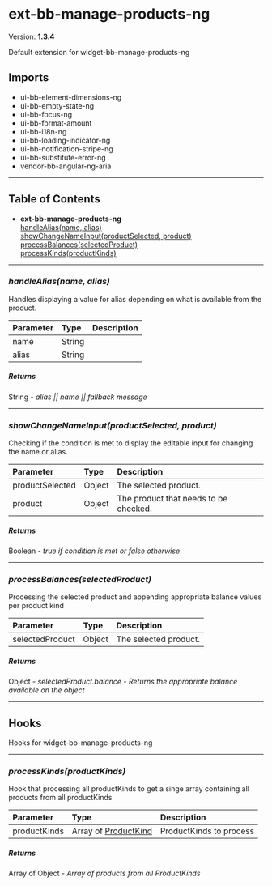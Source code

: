 # ext-bb-manage-products-ng


Version: **1.3.4**

Default extension for widget-bb-manage-products-ng

## Imports

* ui-bb-element-dimensions-ng
* ui-bb-empty-state-ng
* ui-bb-focus-ng
* ui-bb-format-amount
* ui-bb-i18n-ng
* ui-bb-loading-indicator-ng
* ui-bb-notification-stripe-ng
* ui-bb-substitute-error-ng
* vendor-bb-angular-ng-aria

---

## Table of Contents
- **ext-bb-manage-products-ng**<br/>    <a href="#ext-bb-manage-products-nghandleAlias">handleAlias(name, alias)</a><br/>    <a href="#ext-bb-manage-products-ngshowChangeNameInput">showChangeNameInput(productSelected, product)</a><br/>    <a href="#ext-bb-manage-products-ngprocessBalances">processBalances(selectedProduct)</a><br/>    <a href="#ext-bb-manage-products-ngprocessKinds">processKinds(productKinds)</a><br/>

---

### <a name="ext-bb-manage-products-nghandleAlias"></a>*handleAlias(name, alias)*

Handles displaying a value for alias depending on what is available
from the product.

| Parameter | Type | Description |
| :-- | :-- | :-- |
| name | String |  |
| alias | String |  |

##### Returns

String - *alias || name || fallback message*

---

### <a name="ext-bb-manage-products-ngshowChangeNameInput"></a>*showChangeNameInput(productSelected, product)*

Checking if the condition is met to display the editable input
for changing the name or alias.

| Parameter | Type | Description |
| :-- | :-- | :-- |
| productSelected | Object | The selected product. |
| product | Object | The product that needs to be checked. |

##### Returns

Boolean - *true if condition is met or false otherwise*

---

### <a name="ext-bb-manage-products-ngprocessBalances"></a>*processBalances(selectedProduct)*

Processing the selected product and appending appropriate balance values
per product kind

| Parameter | Type | Description |
| :-- | :-- | :-- |
| selectedProduct | Object | The selected product. |

##### Returns

Object - *selectedProduct.balance - Returns the appropriate
balance available on the object*

---

## Hooks

Hooks for widget-bb-manage-products-ng

---

### <a name="ext-bb-manage-products-ngprocessKinds"></a>*processKinds(productKinds)*

Hook that processing all productKinds to get
a singe array containing all products from all productKinds

| Parameter | Type | Description |
| :-- | :-- | :-- |
| productKinds | Array of [ProductKind](model-bb-product-summary-ng.html#ProductKind) | ProductKinds to process |

##### Returns

Array of Object - *Array of products from all ProductKinds*
